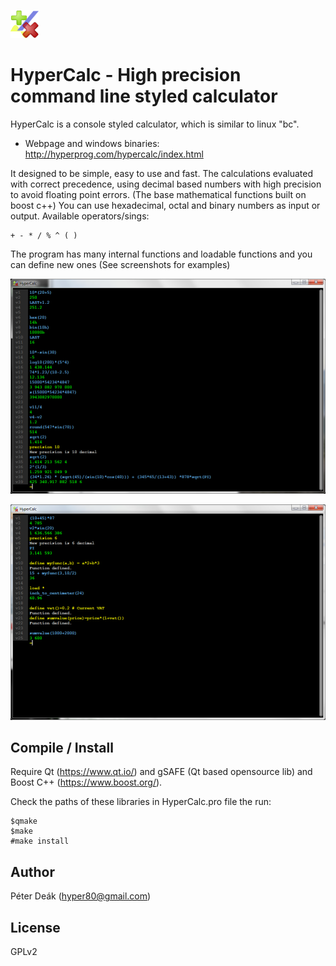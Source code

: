![HyperCalc Logo](https://raw.githubusercontent.com/hyper-prog/hypercalc/master/hypercalc_small.png)


HyperCalc - High precision command line styled calculator
=========================================================

HyperCalc is a console styled calculator, which is similar to linux "bc".

 - Webpage and windows binaries: http://hyperprog.com/hypercalc/index.html

It designed to be simple, easy to use and fast. The calculations evaluated with correct precedence, 
using decimal based numbers with high precision to avoid floating point errors.
(The base mathematical functions built on boost c++)
You can use hexadecimal, octal and binary numbers as input or output.
Available operators/sings:

	+ - * / % ^ ( )

The program has many internal functions and loadable functions and you can define new ones (See screenshots for examples)<br/>

![HyperCalc screenshot 1](https://raw.githubusercontent.com/hyper-prog/hypercalc/master/images/hypercalc_examples.png)

![HyperCalc screenshot 1](https://raw.githubusercontent.com/hyper-prog/hypercalc/master/images/hypercalc_scrn1.png)

Compile / Install
-----------------

Require Qt (https://www.qt.io/) and gSAFE (Qt based opensource lib) and Boost C++ (https://www.boost.org/).

Check the paths of these libraries in HyperCalc.pro file the run:

    $qmake
    $make
    #make install

Author
------
 Péter Deák (hyper80@gmail.com)

License
-------
 GPLv2
